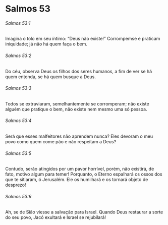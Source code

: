 # Salmos 53

###### Salmos 53:1

Imagina o tolo em seu íntimo: “Deus não existe!” Corrompemse e praticam iniquidade; já não há quem faça o bem.

###### Salmos 53:2

Do céu, observa Deus os filhos dos seres humanos, a fim de ver se há quem entenda, se há quem busque a Deus.

###### Salmos 53:3

Todos se extraviaram, semelhantemente se corromperam; não existe alguém que pratique o bem, não existe nem mesmo uma só pessoa.

###### Salmos 53:4

Será que esses malfeitores não aprendem nunca? Eles devoram o meu povo como quem come pão e não respeitam a Deus?

###### Salmos 53:5

Contudo, serão atingidos por um pavor horrível, porém, não existirá, de fato, motivo algum para temer! Porquanto, o Eterno espalhará os ossos dos que te sitiaram, ó Jerusalém. Ele os humilhará e os tornará objeto de desprezo!

###### Salmos 53:6

Ah, se de Sião viesse a salvação para Israel. Quando Deus restaurar a sorte do seu povo, Jacó exultará e Israel se rejubilará!

